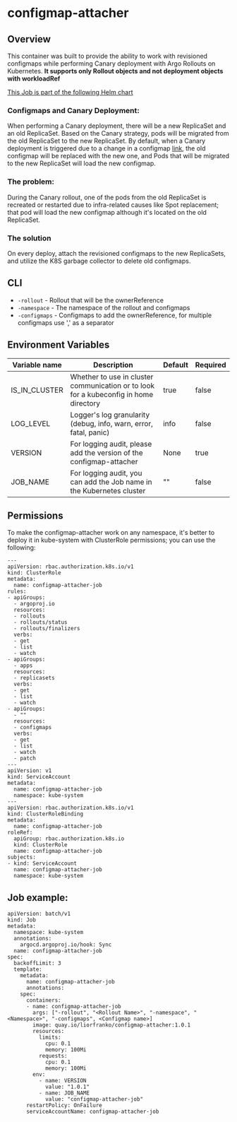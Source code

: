 # configmap-attacher

## Overview
This container was built to provide the ability to work with revisioned configmaps while performing Canary deployment with Argo Rollouts on Kubernetes.
**It supports only Rollout objects and not deployment objects with workloadRef**

[This Job is part of the following Helm chart](https://github.com/liorfranko/base-app)
### Configmaps and Canary Deployment:
When performing a Canary deployment, there will be a new ReplicaSet and an old ReplicaSet.
Based on the Canary strategy, pods will be migrated from the old ReplicaSet to the new ReplicaSet.
By default, when a Canary deployment is triggered due to a change in a configmap [link](https://helm.sh/docs/howto/charts_tips_and_tricks/#automatically-roll-deployments), the old configmap will be replaced with the new one, and Pods that will be migrated to the new ReplicaSet will load the new configmap.
### The problem:
During the Canary rollout, one of the pods from the old ReplicaSet is recreated or restarted due to infra-related causes like Spot replacement; that pod will load the new configmap although it's located on the old ReplicaSet.
### The solution
On every deploy, attach the revisioned configmaps to the new ReplicaSets, and utilize the K8S garbage collector to delete old configmaps.

## CLI
* `-rollout` - Rollout that will be the ownerReference
* `-namespace` - The namespace of the rollout and configmaps
* `-configmaps` - Configmaps to add the ownerReference, for multiple configmaps use ',' as a separator

## Environment Variables
| Variable name | Description | Default | Required |
| --- | --- | --- | --- |
| IS_IN_CLUSTER | Whether to use in cluster communication or to look for a kubeconfig in home directory | true | false |
| LOG_LEVEL | Logger's log granularity (debug, info, warn, error, fatal, panic) | info | false |
| VERSION | For logging audit, please add the version of the configmap-attacher | None | true |
| JOB_NAME | For logging audit, you can add the Job name in the Kubernetes cluster | "" | false |
## Permissions
To make the configmap-attacher work on any namespace, it's better to deploy it in kube-system with ClusterRole permissions; you can use the following:

```
---
apiVersion: rbac.authorization.k8s.io/v1
kind: ClusterRole
metadata:
  name: configmap-attacher-job
rules:
- apiGroups:
  - argoproj.io
  resources:
  - rollouts
  - rollouts/status
  - rollouts/finalizers
  verbs:
  - get
  - list
  - watch
- apiGroups:
  - apps
  resources:
  - replicasets
  verbs:
  - get
  - list
  - watch
- apiGroups:
  - ""
  resources:
  - configmaps
  verbs:
  - get
  - list
  - watch
  - patch
---
apiVersion: v1
kind: ServiceAccount
metadata:
  name: configmap-attacher-job
  namespace: kube-system
---
apiVersion: rbac.authorization.k8s.io/v1
kind: ClusterRoleBinding
metadata:
  name: configmap-attacher-job
roleRef:
  apiGroup: rbac.authorization.k8s.io
  kind: ClusterRole
  name: configmap-attacher-job
subjects:
- kind: ServiceAccount
  name: configmap-attacher-job
  namespace: kube-system

```
## Job example:
```
apiVersion: batch/v1
kind: Job
metadata:
  namespace: kube-system
  annotations:
    argocd.argoproj.io/hook: Sync
  name: configmap-attacher-job
spec:
  backoffLimit: 3
  template:
    metadata:
      name: configmap-attacher-job
      annotations:
    spec:
      containers:
      - name: configmap-attacher-job
        args: ["-rollout", "<Rollout Name>", "-namespace", "<Namespace>", "-configmaps", <Configmap name>]
        image: quay.io/liorfranko/configmap-attacher:1.0.1
        resources:
          limits:
            cpu: 0.1
            memory: 100Mi
          requests:
            cpu: 0.1
            memory: 100Mi
        env:
          - name: VERSION
            value: "1.0.1"
          - name: JOB_NAME
            value: "configmap-attacher-job"
      restartPolicy: OnFailure
      serviceAccountName: configmap-attacher-job
```
